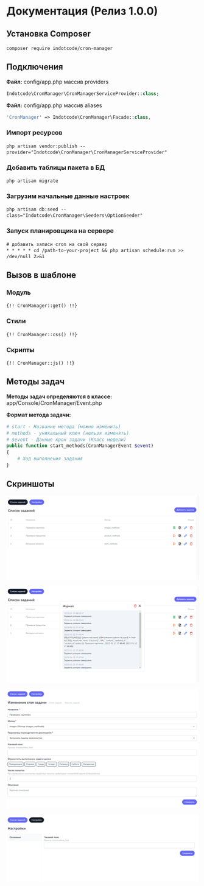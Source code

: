 # Документация (Релиз 1.0.0)

## Установка Composer

```text
composer require indotcode/cron-manager
```

## Подключения

**Файл:** config/app.php массив providers 
```php
Indotcode\CronManager\CronManagerServiceProvider::class;
```

**Файл:** config/app.php массив aliases
```php
'CronManager' => Indotcode\CronManager\Facade::class,
```

### Импорт ресурсов
```text
php artisan vendor:publish --provider="Indotcode\CronManager\CronManagerServiceProvider"
```
### Добавить таблицы пакета в БД
```text
php artisan migrate
```
### Загрузим начальные данные настроек
```text
php artisan db:seed --class="Indotcode\CronManager\Seeders\OptionSeeder"
```


### Запуск планировщика на сервере
```text
# добавить записи cron на свой сервер
* * * * * cd /path-to-your-project && php artisan schedule:run >> /dev/null 2>&1
```


## Вызов в шаблоне

### Модуль

```blade
{!! CronManager::get() !!}
```
### Стили

```blade
{!! CronManager::css() !!}
```

### Скрипты

```blade
{!! CronManager::js() !!}
```


## Методы задач

**Методы задач определяются в классе:** app/Console/CronManager/Event.php

**Формат метода задачи:**
```php
# start - Название метода (можно изменить)
# methods - уникальный ключ (нельзя изменять)
# $event - Данные крон задачи (Класс модели)
public function start_methods(CronManagerEvent $event)
{
    # Ход выполнения задания
}
```

## Скриншоты


![Главная страница](https://github.com/indotcode/cron-manager/blob/main/screenshots/scrin1.png?raw=true "Орк")

![Журнал ошибок](https://github.com/indotcode/cron-manager/blob/main/screenshots/scrin2.png?raw=true "Орк")

![Редактирование задания](https://github.com/indotcode/cron-manager/blob/main/screenshots/scrin3.png?raw=true "Орк")

![Страница глобальных настроек](https://github.com/indotcode/cron-manager/blob/main/screenshots/scrin4.png?raw=true "Орк")
